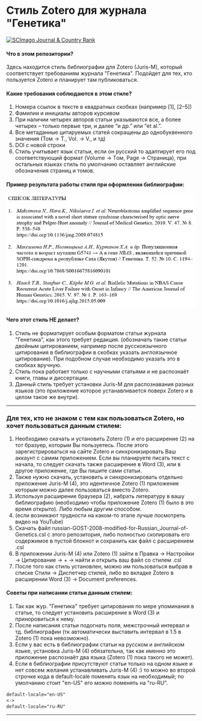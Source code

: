# Стиль Zotero для журнала "Генетика"

<a href="https://www.scimagojr.com/journalsearch.php?q=19021&amp;tip=sid&amp;exact=no" title="SCImago Journal &amp; Country Rank"><img border="0" src="https://www.scimagojr.com/journal_img.php?id=19021" alt="SCImago Journal &amp; Country Rank"  /></a>

#### Что в этом репозитории?
Здесь находится стиль библиографии для Zotero (Juris-M), который соответствует требованиям журнала "Генетика". 
Подойдет для тех, кто пользуется Zotero и планирует там публиковаться.

#### Какие требования соблюдаются в этом стиле?
1. Номера ссылок в тексте в квадратных скобках (например [1], [2–5])
2. Фамилии и инициалы авторов курсивом
3. При наличии четырех авторов статьи указываются все, а более четырех – только первые три, и
далее “и др.” или “et al.”.
4. Все метаданные цитируемых статей сокращены до однобуквенного значения (Том -> Т., Vol. -> V., и тд)
5. DOI с новой строки
6. Стиль учитывает язык статьи, если он русский то адаптирует его под соответствующий формат (Volume -> Tом, Page -> Cтраница), 
при остальных языках стиль по умолчанию оставляет английские обозначения страниц и томов.

#### Пример результата работы стиля при оформлении библиографии:
<div id="header" align="left">
  <img src="https://github.com/LyonyaZhozhikov/Zotero_style_for_Russian_Journal_of_Genetics/blob/main/data/example_word.bmp" width="600"/>
</div>

#### Чего этот стиль НЕ делает?
1. Стиль не форматирует особым форматом статьи журнала "Генетика", как этого требует редакция. (обозначать такие статьи двойным цитированием, 
например после русскоязычного цитирования в библиографии в скобках указать англоязычное цитирование). При подобном случае необходимо указать это в скобках вручную.
2. Стиль пока работает только с научными статьями и не распознаёт книги, главы и диссертации.
3. Данный стиль требует установки Juris-M для распознавания разных языков (это приложение которое устанавливается поверх Zotero и в целом такое же внутри).

---

### Для тех, кто не знаком с тем как пользоваться Zotero, но хочет пользоваться данным стилем:
1. Необходимо скачать и установить Zotero (1) и его расширение (2) на тот бразуер, которым Вы пользуетесь. 
После этого зарегистрироваться на сайте Zotero и синхронизировать Ваш аккаунт с самим приложением. 
Если вы планируете писать текст с начала, то следует скачать также расширение в Word (3), или в другое приложение, где Вы пишите сами статьи.
2. Также нужно скачать, установить и синхронизировать отдельно приложение Juris-M (4), это идентичное Zotero (1) приложение которым можно далее пользоваться вместо Zotero.
3. Используя расширение браузера (2), набрать литературу в вашу библиографию (необходимо чтобы приложение Zotero (1) было в это время открыто). 
Либо любым другим способом.
4. (если возникают трудности на каком-то этапе лучше посмотреть видео на YouTube)
5. Скачать файл russian-GOST-2008-modified-for-Russian_Journal-of-Genetics.csl с этого репозитория, 
либо полностью скопировать его содержимое в пустой блокнот и сохранить как файл с расширением .csl
6. В приложении Juris-M (4) или Zotero (1) зайти в Правка -> Настройки -> Цитирование -> + -> найти и открыть ваш файл со стилем .csl
7. После того как стиль установлен, можно им пользоваться выбрав в списке Стили -> Диспетчер стилей, 
либо во вкладке Zotero в расширении Word (3) -> Document preferences.

#### Советы при написании статьи данным стилем:
1. Так как жур. "Генетика" требует цитирования по мере упоминания в статье, то следует установить расширение в Word (3) и приноровиться к нему.
2. После написания статьи подогнать поля, межстрочный интервал и тд. библиографии (тк автоматически выставить интервал в 1.5 в Zotero (1) пока невозможно).
3. Если у вас есть в библиографии статьи на русском и английском языке, установка Juris-M (4) обязательна, 
так как именно это приложение распознаёт два языка (Zotero (1) пока такого не может).
4. Если в библиографии присутствуют статьи только на одном языке и нет совсем желания устанавливать Juris-M (4) :) 
то можно во второй строчке кода в default-locale поменять язык на необходимый; по умолчанию стоит "en-US" его можно поменять на "ru-RU".

```
default-locale="en-US"
<->
default-locale="ru-RU"
```

---
